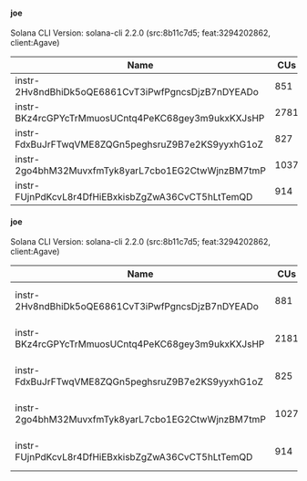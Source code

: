 #### joe

Solana CLI Version: solana-cli 2.2.0 (src:8b11c7d5; feat:3294202862, client:Agave)

| Name | CUs | Delta |
|------|------|-------|
| instr-2Hv8ndBhiDk5oQE6861CvT3iPwfPgncsDjzB7nDYEADo | 851 | -30 |
| instr-BKz4rcGPYcTrMmuosUCntq4PeKC68gey3m9ukxKXJsHP | 2781 | +600 |
| instr-FdxBuJrFTwqVME8ZQGn5peghsruZ9B7e2KS9yyxhG1oZ | 827 | +2 |
| instr-2go4bhM32MuvxfmTyk8yarL7cbo1EG2CtwWjnzBM7tmP | 1037 | +10 |
| instr-FUjnPdKcvL8r4DfHiEBxkisbZgZwA36CvCT5hLtTemQD | 914 | -- |

#### joe

Solana CLI Version: solana-cli 2.2.0 (src:8b11c7d5; feat:3294202862, client:Agave)

| Name | CUs | Delta |
|------|------|-------|
| instr-2Hv8ndBhiDk5oQE6861CvT3iPwfPgncsDjzB7nDYEADo | 881 | - new - |
| instr-BKz4rcGPYcTrMmuosUCntq4PeKC68gey3m9ukxKXJsHP | 2181 | - new - |
| instr-FdxBuJrFTwqVME8ZQGn5peghsruZ9B7e2KS9yyxhG1oZ | 825 | - new - |
| instr-2go4bhM32MuvxfmTyk8yarL7cbo1EG2CtwWjnzBM7tmP | 1027 | - new - |
| instr-FUjnPdKcvL8r4DfHiEBxkisbZgZwA36CvCT5hLtTemQD | 914 | - new - |

